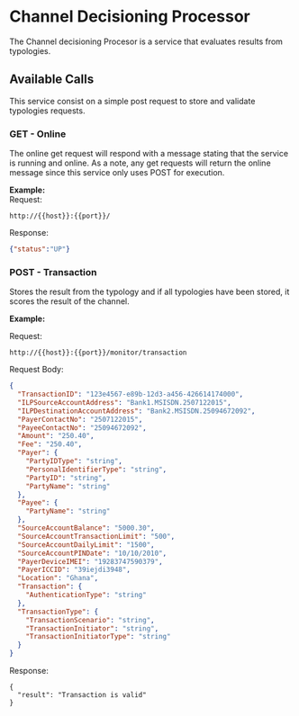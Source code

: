 # Channel Decisioning Processor

The Channel decisioning Procesor is a service that evaluates results from typologies.

## Available Calls

This service consist on a simple post request to store and validate typologies requests.

### GET - Online

The online get request will respond with a message stating that the service is running and online.
As a note, any get requests will return the online message since this service only uses POST for execution.

**Example:**  
Request:

``` http
http://{{host}}:{{port}}/
```

Response:  

``` json
{"status":"UP"}
```

### POST - Transaction

Stores the result from the typology and if all typologies have been stored, it scores the result of the channel.

**Example:**  

Request:

``` http
http://{{host}}:{{port}}/monitor/transaction
```

Request Body:

``` json
{
  "TransactionID": "123e4567-e89b-12d3-a456-426614174000",
  "ILPSourceAccountAddress": "Bank1.MSISDN.2507122015",
  "ILPDestinationAccountAddress": "Bank2.MSISDN.25094672092",
  "PayerContactNo": "2507122015",
  "PayeeContactNo": "25094672092",
  "Amount": "250.40",
  "Fee": "250.40",
  "Payer": {
    "PartyIDType": "string", 
    "PersonalIdentifierType": "string",
    "PartyID": "string",
    "PartyName": "string"
  },
  "Payee": {
    "PartyName": "string"
  },
  "SourceAccountBalance": "5000.30",
  "SourceAccountTransactionLimit": "500",
  "SourceAccountDailyLimit": "1500",
  "SourceAccountPINDate": "10/10/2010",
  "PayerDeviceIMEI": "19283747590379",
  "PayerICCID": "39iejdi3948",
  "Location": "Ghana",
  "Transaction": {
    "AuthenticationType": "string"
  },
  "TransactionType": {
    "TransactionScenario": "string",
    "TransactionInitiator": "string",
    "TransactionInitiatorType": "string"
  }
}
```

Response:

``` text
{
  "result": "Transaction is valid"
}
```
